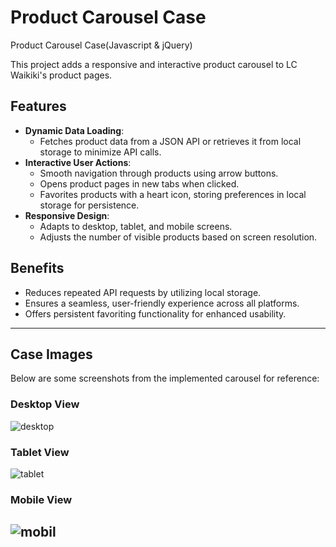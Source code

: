 # Product Carousel Case
Product Carousel Case(Javascript &amp; jQuery)

This project adds a responsive and interactive product carousel to LC Waikiki's product pages. 

## Features
- **Dynamic Data Loading**: 
  - Fetches product data from a JSON API or retrieves it from local storage to minimize API calls.
- **Interactive User Actions**: 
  - Smooth navigation through products using arrow buttons.
  - Opens product pages in new tabs when clicked.
  - Favorites products with a heart icon, storing preferences in local storage for persistence.
- **Responsive Design**: 
  - Adapts to desktop, tablet, and mobile screens.
  - Adjusts the number of visible products based on screen resolution.

## Benefits
- Reduces repeated API requests by utilizing local storage.
- Ensures a seamless, user-friendly experience across all platforms.
- Offers persistent favoriting functionality for enhanced usability.

---

## Case Images
Below are some screenshots from the implemented carousel for reference:

### Desktop View
![desktop](https://github.com/user-attachments/assets/51ab9408-0d90-4360-b046-728028732bdb)

### Tablet View
![tablet](https://github.com/user-attachments/assets/928ecb63-4c26-4baa-ae0f-f38d27151329)

### Mobile View
![mobil](https://github.com/user-attachments/assets/4c2eeefc-6241-49bb-a522-42d4852f68b6)
---
